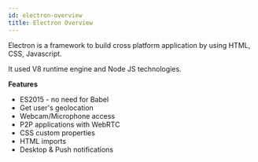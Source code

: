 ```yaml
---
id: electron-overview
title: Electron Overview
---
```


Electron is a framework to build cross platform application by using HTML, CSS, Javascript.

It used V8 runtime engine and Node JS technologies. 


**Features**  
- ES2015 - no need for Babel
- Get user's geolocation
- Webcam/Microphone access
- P2P applications with WebRTC
- CSS custom properties
- HTML imports
- Desktop & Push notifications


